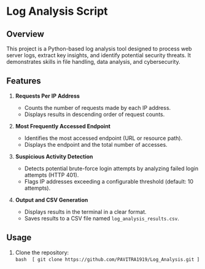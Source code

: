 # Log Analysis Script

## Overview  
This project is a Python-based log analysis tool designed to process web server logs, extract key insights, and identify potential security threats. It demonstrates skills in file handling, data analysis, and cybersecurity.

## Features  
1. **Requests Per IP Address**  
   - Counts the number of requests made by each IP address.
   - Displays results in descending order of request counts.

2. **Most Frequently Accessed Endpoint**  
   - Identifies the most accessed endpoint (URL or resource path).
   - Displays the endpoint and the total number of accesses.

3. **Suspicious Activity Detection**  
   - Detects potential brute-force login attempts by analyzing failed login attempts (HTTP 401).
   - Flags IP addresses exceeding a configurable threshold (default: 10 attempts).

4. **Output and CSV Generation**  
   - Displays results in the terminal in a clear format.
   - Saves results to a CSV file named `log_analysis_results.csv`.

## Usage  
1. Clone the repository:  
   ```bash  [ git clone https://github.com/PAVITRA1919/Log_Analysis.git ] ```
